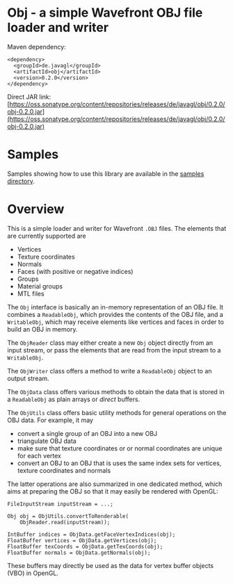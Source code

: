 # Obj - a simple Wavefront OBJ file loader and writer

Maven dependency:

    <dependency>
      <groupId>de.javagl</groupId>
      <artifactId>obj</artifactId>
      <version>0.2.0</version>
    </dependency>
    
Direct JAR link: [https://oss.sonatype.org/content/repositories/releases/de/javagl/obj/0.2.0/obj-0.2.0.jar](https://oss.sonatype.org/content/repositories/releases/de/javagl/obj/0.2.0/obj-0.2.0.jar)

# Samples

Samples showing how to use this library are available in the [samples directory](https://github.com/javagl/Obj/tree/master/ObjSamples/src/main/java/de/javagl/obj/samples).
    

# Overview

This is a simple loader and writer for Wavefront `.OBJ` files. The elements
that are currently supported are

 - Vertices
 - Texture coordinates
 - Normals
 - Faces (with positive or negative indices)
 - Groups
 - Material groups
 - MTL files
 
The `Obj` interface is basically an in-memory representation of an OBJ file.
It combines a `ReadableObj`, which provides the contents of the OBJ file,
and a `WritableObj`, which may receive elements like vertices and faces
in order to build an OBJ in memory.

The `ObjReader` class may either create a new `Obj` object directly 
from an input stream, or pass the elements that are read from the input 
stream to a `WritableObj`.

The `ObjWriter` class offers a method to write a `ReadableObj` object
to an output stream.

The `ObjData` class offers various methods to obtain the data that is
stored in a `ReadableObj` as plain arrays or *direct* buffers. 

The `ObjUtils` class offers basic utility methods for general operations
on the OBJ data. For example, it may

 - convert a single group of an OBJ into a new OBJ
 - triangulate OBJ data
 - make sure that texture coordinates or or normal coordinates are unique
   for each vertex
 - convert an OBJ to an OBJ that is uses the same index sets for vertices,
   texture coordinates and normals
   
The latter operations are also summarized in one dedicated method, which
aims at preparing the OBJ so that it may easily be rendered with OpenGL:
    

    FileInputStream inputStream = ...;

    Obj obj = ObjUtils.convertToRenderable(
        ObjReader.read(inputStream));

    IntBuffer indices = ObjData.getFaceVertexIndices(obj);
    FloatBuffer vertices = ObjData.getVertices(obj);
    FloatBuffer texCoords = ObjData.getTexCoords(obj);
    FloatBuffer normals = ObjData.getNormals(obj);

These buffers may directly be used as the data for vertex buffer objects (VBO)
in OpenGL. 